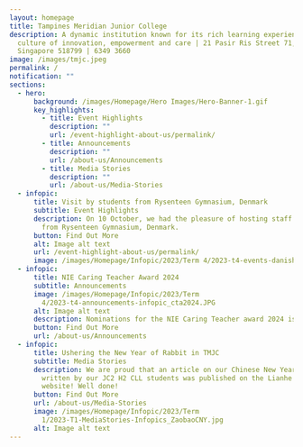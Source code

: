 ```yaml
---
layout: homepage
title: Tampines Meridian Junior College
description: A dynamic institution known for its rich learning experiences in a
  culture of innovation, empowerment and care | 21 Pasir Ris Street 71,
  Singapore 518799 | 6349 3660
image: /images/tmjc.jpeg
permalink: /
notification: ""
sections:
  - hero:
      background: /images/Homepage/Hero Images/Hero-Banner-1.gif
      key_highlights:
        - title: Event Highlights
          description: ""
          url: /event-highlight-about-us/permalink/
        - title: Announcements
          description: ""
          url: /about-us/Announcements
        - title: Media Stories
          description: ""
          url: /about-us/Media-Stories
  - infopic:
      title: Visit by students from Rysenteen Gymnasium, Denmark
      subtitle: Event Highlights
      description: On 10 October, we had the pleasure of hosting staff and students
        from Rysenteen Gymnasium, Denmark.
      button: Find Out More
      alt: Image alt text
      url: /event-highlight-about-us/permalink/
      image: /images/Homepage/Infopic/2023/Term 4/2023-t4-events-danishschvisit.JPG
  - infopic:
      title: NIE Caring Teacher Award 2024
      subtitle: Announcements
      image: /images/Homepage/Infopic/2023/Term
        4/2023-t4-announcements-infopic_cta2024.JPG
      alt: Image alt text
      description: Nominations for the NIE Caring Teacher award 2024 is now opened!
      button: Find Out More
      url: /about-us/Announcements
  - infopic:
      title: Ushering the New Year of Rabbit in TMJC
      subtitle: Media Stories
      description: We are proud that an article on our Chinese New Year celebrations
        written by our JC2 H2 CLL students was published on the Lianhe Zaobao
        website! Well done!
      button: Find Out More
      url: /about-us/Media-Stories
      image: /images/Homepage/Infopic/2023/Term
        1/2023-T1-MediaStories-Infopics_ZaobaoCNY.jpg
      alt: Image alt text
---
```

